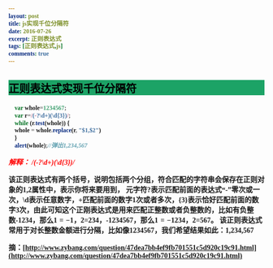 ```yaml
---
layout: post
title: js实现千位分隔符
date: 2016-07-26
excerpt: 正则表达式
tags: [正则表达式,js]
comments: true
---
```

<style type="text/css">
    *{
    font-family:"幼圆";
    font-weight:bold;   
}
    h2{
    color:#000;
    background-color:#1CA366;
}
    em{
    color:red;
}
    h3{
    color:#2841D8;
}
</style>

## 正则表达式实现千位分隔符

```javascript
    var whole=1234567;
    var r=/(-?\d+)(\d{3})/;
    while (r.test(whole)) {
    whole = whole.replace(r, "$1,$2")
    }
    alert(whole);//弹出1,234,567
```

<em>解释：</em>
<em>/(-?\d+)(\d{3})/</em>

该正则表达式有两个括号，说明包括两个分组，符合匹配的字符串会保存在正则对象的$1,$2属性中，表示你将来要用到， 元字符?表示匹配前面的表达式“-”零次或一次，\d表示任意数字，+匹配前面的数字1次或者多次，{3}表示恰好匹配前面的数字3次，由此可知这个正刚表达式是用来匹配正整数或者负整数的，比如有负整数-1234，那么$1=-1，$2=234，-1234567，那么$1=-1234，$2=567。
该正则表达式常用于对长整数金额进行分隔，比如像1234567，我们希望结果如此：1,234,567

摘：[http://www.zybang.com/question/47dea7bb4ef9fb701551c5d920c19c91.html](http://www.zybang.com/question/47dea7bb4ef9fb701551c5d920c19c91.html)
